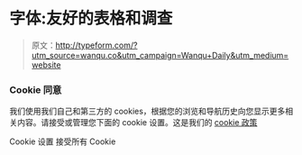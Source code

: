 # 字体:友好的表格和调查

> 原文：<http://typeform.com/?utm_source=wanqu.co&utm_campaign=Wanqu+Daily&utm_medium=website>

### Cookie 同意

我们使用我们自己和第三方的 cookies，根据您的浏览和导航历史向您显示更多相关内容。请接受或管理您下面的 cookie 设置。这是我们的 [cookie 政策](https://admin.typeform.com/to/dwk6gt/)

Cookie 设置 接受所有 Cookie